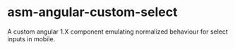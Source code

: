 # asm-angular-custom-select

A custom angular 1.X component emulating normalized behaviour for select inputs in mobile.
